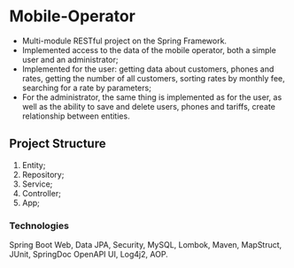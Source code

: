 # Mobile-Operator
* Multi-module RESTful project on the Spring Framework.
* Implemented access to the data of the mobile operator, both a simple user and an administrator;
* Implemented for the user: getting data about customers, phones and rates, getting the number of all customers, sorting rates by monthly fee, searching for a rate by parameters;
* For the administrator, the same thing is implemented as for the user, as well as the ability to save and delete users, phones and tariffs, create relationship between entities.
## Project Structure
1. Entity;
2. Repository;
3. Service;
4. Controller;
5. App;
### Technologies
Spring Boot Web, Data JPA, Security, MySQL, Lombok, Maven, MapStruct, JUnit, SpringDoc OpenAPI UI, Log4j2, AOP.
